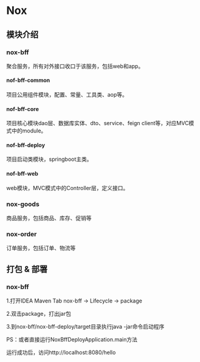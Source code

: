 # Nox

## 模块介绍
### nox-bff
聚合服务，所有对外接口收口于该服务，包括web和app。
#### nof-bff-common
项目公用组件模块，配置、常量、工具类、aop等。
#### nof-bff-core
项目核心模块dao层、数据库实体、dto、service、feign client等，对应MVC模式中的module。
#### nof-bff-deploy
项目启动类模块，springboot主类。
#### nof-bff-web
web模块，MVC模式中的Controller层，定义接口。

### nox-goods
商品服务，包括商品、库存、促销等

### nox-order
订单服务，包括订单、物流等


## 打包 & 部署
### nox-bff
1.打开IDEA Maven Tab nox-bff -> Lifecycle -> package

2.双击package，打出jar包

3.到nox-bff/nox-bff-deploy/target目录执行java -jar命令启动程序

PS：或者直接运行NoxBffDeployApplication.main方法

运行成功后，访问http://localhost:8080/hello
